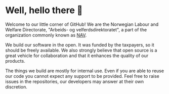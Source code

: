 # Well, hello there 👋

Welcome to our little corner of GitHub! We are the Norwegian Labour and Welfare Directorate, "Arbeids- og velferdsdirektoratet", a part of the organization commonly known as [NAV](https://nav.no).

We build our software in the open. It was funded by the taxpayers, so it should be freely available. We also strongly believe that open source is a great vehicle for collaboration and that it enhances the quality of our products.

The things we build are mostly for internal use. Even if you are able to reuse our code you cannot expect any support to be provided. Feel free to raise issues in the repositories, our developers may answer at their own discretion. 